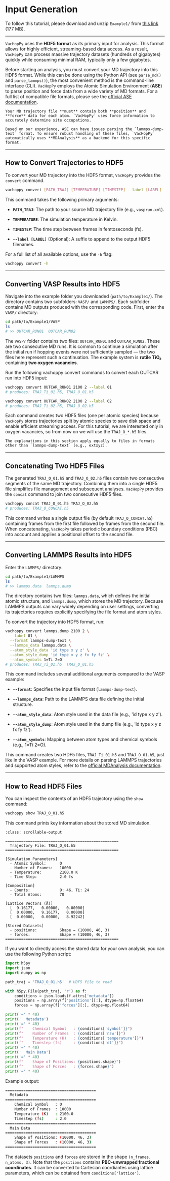# Input Generation


To follow this tutorial, please download and unzip `Example1/` from [this link](https://drive.google.com/file/d/1xBj3iP4eUInB2OKxCHstel4CTyXUDU9t/view?usp=drivesdk) (177 MB).

----

`VacHopPy` uses the **HDF5 format** as its primary input for analysis. This format allows for highly efficient, streaming-based data access. As a result, `VacHopPy` can process massive trajectory datasets (hundreds of gigabytes) quickly while consuming minimal RAM, typically only a few gigabytes.

Before starting an analysis, you must convert your MD trajectory into this HDF5 format. While this can be done using the Python API (see `parse_md()` and `parse_lammps()`), the most convenient method is the command-line interface (CLI). `VacHopPy` employs the Atomic Simulation Environment (**ASE**) to parse position and force data from a wide variety of MD formats. For a full list of compatible file formats, please see the [official ASE documentation](https://ase-lib.org/ase/io/io.html).

```{warning}
Your MD trajectory file **must** contain both **position** and **force** data for each atom. `VacHopPy` uses force information to accurately determine site occupations.
```

```{note}
Based on our experience, ASE can have issues parsing the `lammps-dump-text` format. To ensure robust handling of these files, `VacHopPy` automatically uses **MDAnalysis** as a backend for this specific format.
```

----

## How to Convert Trajectories to HDF5

To convert your MD trajectory into the HDF5 format, `VacHopPy` provides the `convert` command.

```bash
vachoppy convert [PATH_TRAJ] [TEMPERATURE] [TIMESTEP] --label [LABEL]
```

This command takes the following primary arguments:

* **`PATH_TRAJ`**: The path to your source MD trajectory file (e.g., `vasprun.xml`).

* **`TEMPERATURE`**: The simulation temperature in Kelvin.

* **`TIMESTEP`**: The time step between frames in femtoseconds (fs).

* **`--label [LABEL]`** (Optional): A suffix to append to the output HDF5 filenames.

For a full list of all available options, use the `-h` flag:

```bash
vachoppy convert -h
```

---

## Converting VASP Results into HDF5

Navigate into the example folder you downloaded (`path/to/Example1/`). The directory contains two subfolders: `VASP/` and `LAMMPS/`. Each subfolder contains MD outputs produced with the corresponding code. First, enter the `VASP/` directory:

```bash
cd path/to/Example1/VASP
ls
# >> OUTCAR_RUN01  OUTCAR_RUN02
```

The `VASP/` folder contains two files: `OUTCAR_RUN01` and `OUTCAR_RUN02`. These are two consecutive MD runs. It is common to continue a simulation after the initial run if hopping events were not sufficiently sampled — the two files here represent such a continuation. The example system is **rutile TiO₂** containing **two oxygen vacancies**.

Run the following vachoppy convert commands to convert each OUTCAR run into HDF5 input:

```bash
vachoppy convert OUTCAR_RUN01 2100 2 --label 01
# produces: TRAJ_Ti_01.h5, TRAJ_O_01.h5

vachoppy convert OUTCAR_RUN02 2100 2 --label 02
# produces: TRAJ_Ti_02.h5, TRAJ_O_02.h5
```

Each command creates two HDF5 files (one per atomic species) because `VacHopPy` stores trajectories split by atomic species to save disk space and enable efficient streaming access. For this tutorial, we are interested only in oxygen vacancies, so from now on we will use the `TRAJ_O_*.h5` files.

```{note}
The explanations in this section apply equally to files in formats other than `lammps-dump-text` (e.g., extxyz).
```

-----

## Concatenating Two HDF5 Files

The generated `TRAJ_O_01.h5` and `TRAJ_O_02.h5` files contain two consecutive segments of the same MD trajectory. Combining them into a single HDF5 file simplifies file management and subsequent analyses. `VacHopPy` provides the `concat` command to join two consecutive HDF5 files.

```bash
vachoppy concat TRAJ_O_01.h5 TRAJ_O_02.h5
# produces: TRAJ_O_CONCAT.h5
```

This command writes a single output file (by default `TRAJ_O_CONCAT.h5`) containing frames from the first file followed by frames from the second file. When concatenating, `VacHopPy` takes periodic boundary conditions (PBC) into account and applies a positional offset to the second file.

----

## Converting LAMMPS Results into HDF5

Enter the `LAMMPS/` directory:

```bash
cd path/to/Example1/LAMMPS
ls
# >> lammps.data  lammps.dump
```

The directory contains two files: `lammps.data`, which defines the initial atomic structure, and `lammps.dump`, which stores the MD trajectory. Because LAMMPS outputs can vary widely depending on user settings, converting its trajectories requires explicitly specifying the file format and atom styles.

To convert the trajectory into HDF5 format, run:

```bash
vachoppy convert lammps.dump 2100 2 \
  --label 01 \
  --format lammps-dump-text \
  --lammps_data lammps.data \
  --atom_style_data 'id type x y z' \
  --atom_style_dump 'id type x y z fx fy fz' \
  --atom_symbols 1=Ti 2=O
# produces: TRAJ_Ti_01.h5  TRAJ_O_01.h5
```

This command includes several additional arguments compared to the VASP example:

* **`--format`**: Specifies the input file format (`lammps-dump-text`).

* **`--lammps_data`**: Path to the LAMMPS data file defining the initial structure.

* **`--atom_style_data`**: Atom style used in the data file (e.g., 'id type x y z').

* **`--atom_style_dump`**: Atom style used in the dump file (e.g., 'id type x y z fx fy fz').

* **`--atom_symbols`**: Mapping between atom types and chemical symbols (e.g., 1=Ti 2=O).

This command creates two HDF5 files, `TRAJ_Ti_01.h5` and `TRAJ_O_01.h5`, just like in the VASP example. For more details on parsing LAMMPS trajectories and supported atom styles, refer to the [official MDAnalysis documentation](https://www.mdanalysis.org).

----

## How to Read HDF5 Files

You can inspect the contents of an HDF5 trajectory using the `show` command:

```bash
vachoppy show TRAJ_O_01.h5
```

This command prints key information about the stored MD simulation.

```{code-block} bash
:class: scrollable-output

==================================================
  Trajectory File: TRAJ_O_01.h5
==================================================

[Simulation Parameters]
  - Atomic Symbol:      O
  - Number of Frames:   10000
  - Temperature:        2100.0 K
  - Time Step:          2.0 fs

[Composition]
  - Counts:             O: 46, Ti: 24
  - Total Atoms:        70

[Lattice Vectors (Å)]
  [  9.16177,   0.00000,   0.00000]
  [  0.00000,   9.16177,   0.00000]
  [  0.00000,   0.00000,   8.92242]

[Stored Datasets]
  - positions:          Shape = (10000, 46, 3)
  - forces:             Shape = (10000, 46, 3)
==================================================
```


If you want to directly access the stored data for your own analysis, you can use the following Python script:

```python
import h5py
import json
import numpy as np

path_traj = 'TRAJ_O_01.h5'  # HDF5 file to read

with h5py.File(path_traj, 'r') as f:
    conditions = json.loads(f.attrs['metadata'])
    positions = np.array(f['positions'][:], dtype=np.float64)
    forces = np.array(f['forces'][:], dtype=np.float64)

print('=' * 40)
print('  Metadata')
print('=' * 40)
print(f"    Chemical Symbol   : {conditions['symbol']}")
print(f"    Number of Frames  : {conditions['nsw']}")
print(f"    Temperature (K)   : {conditions['temperature']}")
print(f"    Timestep (fs)     : {conditions['dt']}")
print('=' * 40)
print('  Main Data')
print('=' * 40)
print(f"    Shape of Positions: {positions.shape}")
print(f"    Shape of Forces   : {forces.shape}")
print('=' * 40)
```

Example output:

```bash
========================================
  Metadata
========================================
    Chemical Symbol   : O
    Number of Frames  : 10000
    Temperature (K)   : 2100.0
    Timestep (fs)     : 2.0
========================================
  Main Data
========================================
    Shape of Positions: (10000, 46, 3)
    Shape of Forces   : (10000, 46, 3)
========================================
```

The datasets `positions` and `forces` are stored in the shape `(n_frames, n_atoms, 3)`. Note that the `positions` contains **PBC-unwrapped fractional coordinates**. It can be converted to Cartesian coordiantes using lattice parameters, which can be obtained from `conditions['lattice']`.

